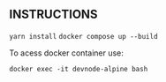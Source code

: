 ## INSTRUCTIONS

<code>yarn install</code>
<code>docker compose up --build</code>

<p>To acess docker container use:</p>
<code>docker exec -it devnode-alpine bash</code>
